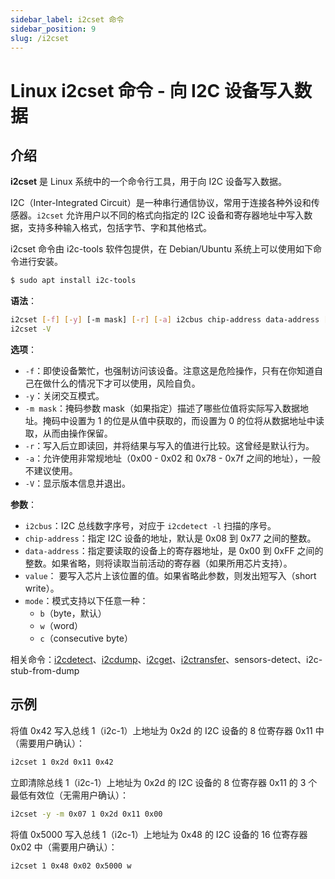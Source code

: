 ```yaml
---
sidebar_label: i2cset 命令
sidebar_position: 9
slug: /i2cset
---
```


# Linux i2cset 命令 - 向 I2C 设备写入数据



## 介绍

**i2cset** 是 Linux 系统中的一个命令行工具，用于向 I2C 设备写入数据。

I2C（Inter-Integrated Circuit）是一种串行通信协议，常用于连接各种外设和传感器。`i2cset` 允许用户以不同的格式向指定的 I2C 设备和寄存器地址中写入数据，支持多种输入格式，包括字节、字和其他格式。

i2cset 命令由 i2c-tools 软件包提供，在 Debian/Ubuntu 系统上可以使用如下命令进行安装。

```bash
$ sudo apt install i2c-tools
```

**语法**：

```bash
i2cset [-f] [-y] [-m mask] [-r] [-a] i2cbus chip-address data-address [value] ...  [mode]
i2cset -V
```

**选项**：

- `-f`：即使设备繁忙，也强制访问该设备。注意这是危险操作，只有在你知道自己在做什么的情况下才可以使用，风险自负。
- `-y`：关闭交互模式。
- `-m mask`：掩码参数 mask（如果指定）描述了哪些位值将实际写入数据地址。掩码中设置为 1 的位是从值中获取的，而设置为 0 的位将从数据地址中读取，从而由操作保留。
- `-r`：写入后立即读回，并将结果与写入的值进行比较。这曾经是默认行为。
- `-a`：允许使用非常规地址（0x00 - 0x02 和 0x78 - 0x7f 之间的地址），一般不建议使用。
- `-V`：显示版本信息并退出。

**参数**：

- `i2cbus`：I2C 总线数字序号，对应于 `i2cdetect -l` 扫描的序号。
- `chip-address`：指定 I2C 设备的地址，默认是 0x08 到 0x77 之间的整数。
- `data-address`：指定要读取的设备上的寄存器地址，是 0x00 到 0xFF 之间的整数。如果省略，则将读取当前活动的寄存器（如果所用芯片支持）。
- `value`： 要写入芯片上该位置的值。如果省略此参数，则发出短写入（short write）。
- `mode`：模式支持以下任意一种：
  - `b`（byte，默认）
  - `w`（word）
  - `c`（consecutive byte）

相关命令：[i2cdetect](/linux-command/i2cdetect/)、[i2cdump](/linux-command/i2cdump/)、[i2cget](/linux-command/i2cget/)、[i2ctransfer](/linux-command/i2ctransfer/)、sensors-detect、i2c-stub-from-dump



## 示例

将值 0x42 写入总线 1（i2c-1）上地址为 0x2d 的 I2C 设备的 8 位寄存器 0x11 中（需要用户确认）：

```bash
i2cset 1 0x2d 0x11 0x42
```

立即清除总线 1（i2c-1）上地址为 0x2d 的 I2C 设备的 8 位寄存器 0x11 的 3 个最低有效位（无需用户确认）：

```bash
i2cset -y -m 0x07 1 0x2d 0x11 0x00
```

将值 0x5000 写入总线 1（i2c-1）上地址为 0x48 的 I2C 设备的 16 位寄存器 0x02 中（需要用户确认）：

```bash
i2cset 1 0x48 0x02 0x5000 w
```

